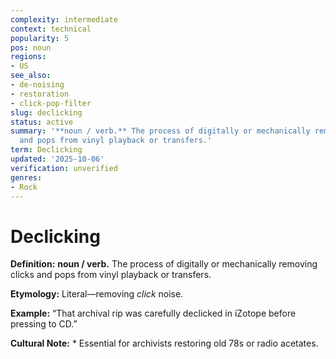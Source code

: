 ```yaml
---
complexity: intermediate
context: technical
popularity: 5
pos: noun
regions:
- US
see_also:
- de-noising
- restoration
- click-pop-filter
slug: declicking
status: active
summary: '**noun / verb.** The process of digitally or mechanically removing clicks
  and pops from vinyl playback or transfers.'
term: Declicking
updated: '2025-10-06'
verification: unverified
genres:
- Rock
---
```


# Declicking

**Definition:** **noun / verb.** The process of digitally or mechanically removing clicks and pops from vinyl playback or transfers.

**Etymology:** Literal—removing *click* noise.

**Example:** “That archival rip was carefully declicked in iZotope before pressing to CD.”

**Cultural Note:** * Essential for archivists restoring old 78s or radio acetates.

